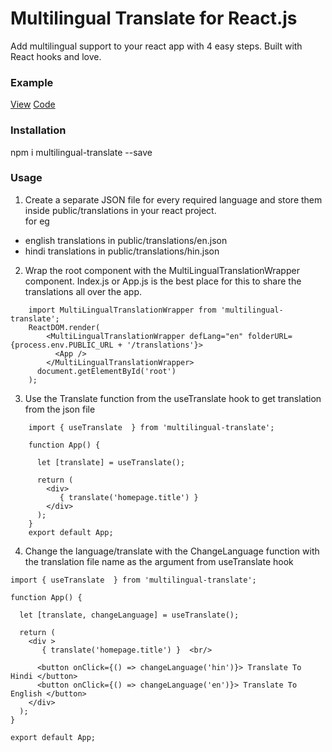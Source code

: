 # Multilingual Translate for React.js
Add multilingual support to your react app with 4 easy steps. Built with React hooks and love.

### Example
[View](http://ashishvb.github.io/example-multilingual-translate-react)  [Code](https://github.com/ashishvb/example-multilingual-translate-react)


### Installation
npm i multilingual-translate --save

### Usage
1. Create a separate JSON file for every required language and store them inside public/translations in your react project.  
for eg 
- english translations in public/translations/en.json
- hindi translations in public/translations/hin.json   

2. Wrap the root component with the MultiLingualTranslationWrapper component. Index.js or App.js is the best place for this to share the translations all over the app.
```
    import MultiLingualTranslationWrapper from 'multilingual-translate';
    ReactDOM.render(
        <MultiLingualTranslationWrapper defLang="en" folderURL={process.env.PUBLIC_URL + '/translations'}>
          <App />
        </MultiLingualTranslationWrapper>
      document.getElementById('root')
    );
```

3. Use the Translate function from the useTranslate hook to get translation from the json file
```
    import { useTranslate  } from 'multilingual-translate';
    
    function App() {
    
      let [translate] = useTranslate();
    
      return (
        <div>
           { translate('homepage.title') } 
        </div>
      );
    }
    export default App;
```

4. Change the language/translate with the ChangeLanguage function with the translation file name as the argument from  useTranslate hook

```
import { useTranslate  } from 'multilingual-translate';

function App() {

  let [translate, changeLanguage] = useTranslate();

  return (
    <div >
       { translate('homepage.title') }  <br/>

      <button onClick={() => changeLanguage('hin')}> Translate To Hindi </button>
      <button onClick={() => changeLanguage('en')}> Translate To English </button>
    </div>
  );
}

export default App;
```



